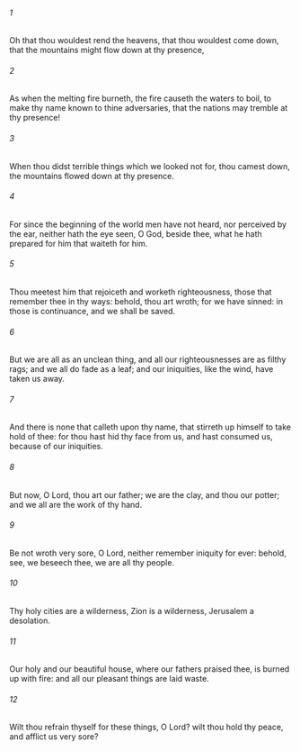 ###### 1
Oh that thou wouldest rend the heavens, that thou wouldest come down, that the mountains might flow down at thy presence,

###### 2
As when the melting fire burneth, the fire causeth the waters to boil, to make thy name known to thine adversaries, that the nations may tremble at thy presence!

###### 3
When thou didst terrible things which we looked not for, thou camest down, the mountains flowed down at thy presence.

###### 4
For since the beginning of the world men have not heard, nor perceived by the ear, neither hath the eye seen, O God, beside thee, what he hath prepared for him that waiteth for him.

###### 5
Thou meetest him that rejoiceth and worketh righteousness, those that remember thee in thy ways: behold, thou art wroth; for we have sinned: in those is continuance, and we shall be saved.

###### 6
But we are all as an unclean thing, and all our righteousnesses are as filthy rags; and we all do fade as a leaf; and our iniquities, like the wind, have taken us away.

###### 7
And there is none that calleth upon thy name, that stirreth up himself to take hold of thee: for thou hast hid thy face from us, and hast consumed us, because of our iniquities.

###### 8
But now, O Lord, thou art our father; we are the clay, and thou our potter; and we all are the work of thy hand.

###### 9
Be not wroth very sore, O Lord, neither remember iniquity for ever: behold, see, we beseech thee, we are all thy people.

###### 10
Thy holy cities are a wilderness, Zion is a wilderness, Jerusalem a desolation.

###### 11
Our holy and our beautiful house, where our fathers praised thee, is burned up with fire: and all our pleasant things are laid waste.

###### 12
Wilt thou refrain thyself for these things, O Lord? wilt thou hold thy peace, and afflict us very sore?

